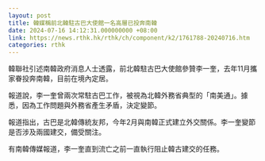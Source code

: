 ```yaml
---
layout: post
title: 韓媒稱前北韓駐古巴大使館一名高層已投奔南韓
date: 2024-07-16 14:12:31.000000000 +08:00
link: https://news.rthk.hk/rthk/ch/component/k2/1761788-20240716.htm
categories: rthk
---
```


韓聯社引述南韓政府消息人士透露，前北韓駐古巴大使館參贊李一奎，去年11月攜家眷投奔南韓，目前在境內定居。

報道說，李一奎曾兩次常駐古巴工作，被視為北韓外務省典型的「南美通」。據悉，因為工作問題與外務省產生矛盾，決定變節。

報道指出，古巴是北韓傳統友邦，今年2月與南韓正式建立外交關係。李一奎變節是否涉及兩國建交，備受關注。

有南韓傳媒報道，李一奎直到流亡之前一直執行阻止韓古建交的任務。
